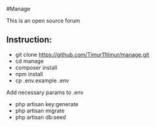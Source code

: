 #Manage

This is an open source forum

## Instruction:

* git clone https://github.com/Timur11timur/manage.git
* cd manage
* composer install
* npm install
* cp .env.example .env

Add necessary params to .env

* php artisan key:generate
* php artisan migrate
* php artisan db:seed
